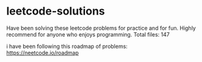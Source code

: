# leetcode-solutions
Have been solving these leetcode problems for practice and for fun. Highly recommend for anyone who enjoys programming.
Total files: 147

i have been following this roadmap of problems:
https://neetcode.io/roadmap
